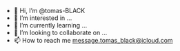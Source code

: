 - 👋 Hi, I’m @tomas-BLACK
- 👀 I’m interested in ...
- 🌱 I’m currently learning ...
- 💞️ I’m looking to collaborate on ...
- 📫 How to reach me message.tomas_black@icloud.com

<!---
tomas-BLACK/tomas-BLACK is a ✨ special ✨ repository because its `README.md` (this file) appears on your GitHub profile.
You can click the Preview link to take a look at your changes.
--->
